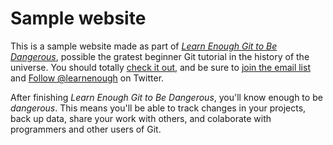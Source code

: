 # Sample website

This is a sample website made as part of [*Learn Enough Git to Be Dangerous*](http://www.learnenough.com/git-tutorial), possible the gratest beginner Git tutorial in the history of the universe. You should totally [check it out](https://www.learnenough.com/git-tutorial), and be sure to [join the email list](http://learnenough.com/#email_list) and [Follow @learnenough](http://twitter.com/learnenough) on Twitter.


After finishing *Learn Enough Git to Be Dangerous*, you'll know enough to be *dangerous*. This means you'll be able to track changes in your projects, back up data, share your work with others, and colaborate with programmers and other users of Git.
